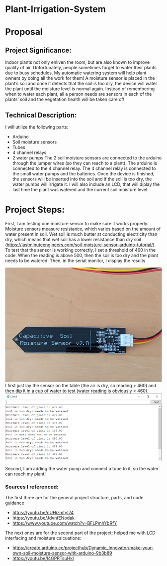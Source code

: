 # Plant-Irrigation-System

# Proposal
## Project Significance:
Indoor plants not only enliven the room, but are also known to improve quality of air. Unfortunately, people sometimes forget to water their plants due 
to busy schedules. My automatic watering system will help plant owners by doing all the work for them! A moisture sensor is placed in the plant’s soil 
and once it detects that the soil is too dry, the device will water the plant until the moisture level is normal again. Instead of remembering when to 
water each plant, all a person needs are sensors in each of the plants’ soil and the vegetation health will be taken care of!

## Technical Description:
I will utilize the following parts:
* Arduino
* Soil moisture sensors
* Tubes
* 4 channel relays
* 2 water pumps
The 2 soil moisture sensors are connected to the arduino through the jumper wires (so they can reach to a plant). The arduino is connected to the 4 channel 
relay. The 4 channel relay is connected to the small water pumps and the batteries. Once the device is finished, the sensors will be inserted into the soil 
and if the soil is too dry, the water pumps will irrigate it. I will also include an LCD, that will diplay the last time the plant was watered and the current soil moisture level.

# Project Steps:
First, I am testing one moisture sensor to make sure it works properly. 
Moisture sensors measure resistance, which varies based on the amount of water present in soil. Wet soil is much butter at conducting electricity than dry,
which means that wet soil has a lower resistance than dry soil (https://lastminuteengineers.com/soil-moisture-sensor-arduino-tutorial/). To test that the sensor is working correctly, I set a threshold of 460 in the code. When the reading is above 500, then the soil is too dry and the plant needs to be watered. Then, in the serial monitor, I display the results.

![Diagram](Moisture_Sensor.PNG)
I first just lay the sensor on the table (the air is dry, so reading > 460) and then dip it in a cup of water to test (water reading is obviously < 460).
![Diagram](Serial_Monitor_Reading.PNG)

Second, I am adding the water pump and connect a tube to it, so the water can reach my plant!


### Sources I referenced:
The first three are for the general project structure, parts, and code guidance
* https://youtu.be/nUHizmtyt74 
* https://youtu.be/JdvnfENodak
* https://www.youtube.com/watch?v=BFLPmhYbRfY 

The next ones are for the second part of the project; helped me with LCD interfacing and moisture calcuations:
* https://create.arduino.cc/projecthub/Dynamic_Innovator/make-your-own-soil-moisture-sensor-with-arduino-9b3b89
* https://youtu.be/l4GPRTsuHkI




















































































